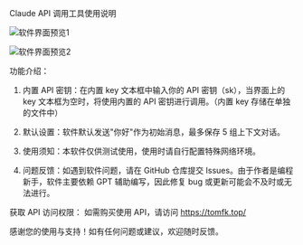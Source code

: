 Claude API 调用工具使用说明  

![软件界面预览1](https://github.com/gitddtom/Claude--api--tool/assets/162774068/50b95683-ea58-4927-888b-85900b350738)

![软件界面预览2](https://github.com/gitddtom/Claude--api--tool/assets/162774068/d54f74db-6fb2-4376-90f1-8079ebc2c030)

功能介绍：
1. 内置 API 密钥：在内置 key 文本框中输入你的 API 密钥（sk），当界面上的 key 文本框为空时，将使用内置的 API 密钥进行调用。（内置 key 存储在单独的文件中）

2. 默认设置：软件默认发送"你好"作为初始消息，最多保存 5 组上下文对话。

3. 使用须知：本软件仅供测试使用，使用时请自行配置特殊网络环境。

4. 问题反馈：如遇到软件问题，请在 GitHub 仓库提交 Issues。由于作者是编程新手，软件主要依赖 GPT 辅助编写，因此修复 bug 或更新可能会不及时或无法进行。

获取 API 访问权限：
如需购买使用 API，请访问 https://tomfk.top/

感谢您的使用与支持！如有任何问题或建议，欢迎随时反馈。


